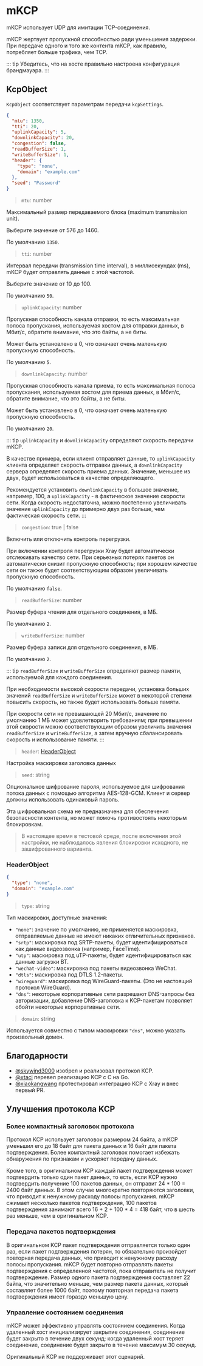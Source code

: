 # mKCP

mKCP использует UDP для имитации TCP-соединения.

mKCP жертвует пропускной способностью ради уменьшения задержки. При передаче одного и того же контента mKCP, как правило, потребляет больше трафика, чем TCP.

::: tip
Убедитесь, что на хосте правильно настроена конфигурация брандмауэра.
:::

## KcpObject

`KcpObject` соответствует параметрам передачи `kcpSettings`.

```json
{
  "mtu": 1350,
  "tti": 20,
  "uplinkCapacity": 5,
  "downlinkCapacity": 20,
  "congestion": false,
  "readBufferSize": 1,
  "writeBufferSize": 1,
  "header": {
    "type": "none",
    "domain": "example.com"
  },
  "seed": "Password"
}
```

> `mtu`: number

Максимальный размер передаваемого блока (maximum transmission unit).

Выберите значение от 576 до 1460.

По умолчанию `1350`.

> `tti`: number

Интервал передачи (transmission time interval), в миллисекундах (ms), mKCP будет отправлять данные с этой частотой.

Выберите значение от 10 до 100.

По умолчанию `50`.

> `uplinkCapacity`: number

Пропускная способность канала отправки, то есть максимальная полоса пропускания, используемая хостом для отправки данных, в Мбит/с, обратите внимание, что это байты, а не биты.

Может быть установлено в 0, что означает очень маленькую пропускную способность.

По умолчанию `5`.

> `downlinkCapacity`: number

Пропускная способность канала приема, то есть максимальная полоса пропускания, используемая хостом для приема данных, в Мбит/с, обратите внимание, что это байты, а не биты.

Может быть установлено в 0, что означает очень маленькую пропускную способность.

По умолчанию `20`.

::: tip
`uplinkCapacity` и `downlinkCapacity` определяют скорость передачи mKCP.

В качестве примера, если клиент отправляет данные, то `uplinkCapacity` клиента определяет скорость отправки данных, а `downlinkCapacity` сервера определяет скорость приема данных. Значение, меньшее из двух, будет использоваться в качестве определяющего.

Рекомендуется установить `downlinkCapacity` в большое значение, например, 100, а `uplinkCapacity` - в фактическое значение скорости сети. Когда скорость недостаточна, можно постепенно увеличивать значение `uplinkCapacity` до примерно двух раз больше, чем фактическая скорость сети.
:::

> `congestion`: true | false

Включить или отключить контроль перегрузки.

При включении контроля перегрузки Xray будет автоматически отслеживать качество сети. При серьезных потерях пакетов он автоматически снизит пропускную способность; при хорошем качестве сети он также будет соответствующим образом увеличивать пропускную способность.

По умолчанию `false`.

> `readBufferSize`: number

Размер буфера чтения для отдельного соединения, в МБ.

По умолчанию `2`.

> `writeBufferSize`: number

Размер буфера записи для отдельного соединения, в МБ.

По умолчанию `2`.

::: tip
`readBufferSize` и `writeBufferSize` определяют размер памяти, используемой для каждого соединения.

При необходимости высокой скорости передачи, установка больших значений `readBufferSize` и `writeBufferSize` может в некоторой степени повысить скорость, но также будет использовать больше памяти.

При скорости сети не превышающей 20 Мбит/с, значение по умолчанию 1 МБ может удовлетворить требованиям; при превышении этой скорости можно соответствующим образом увеличить значения `readBufferSize` и `writeBufferSize`, а затем вручную сбалансировать скорость и использование памяти.
:::

> `header`: [HeaderObject](#headerobject)

Настройка маскировки заголовка данных

> `seed`: string

Опциональное шифрование пароля, используемое для шифрования потока данных с помощью алгоритма AES-128-GCM. Клиент и сервер должны использовать одинаковый пароль.

Эта шифровальная схема не предназначена для обеспечения безопасности контента, но может помочь противостоять некоторым блокировкам.

> В настоящее время в тестовой среде, после включения этой настройки, не наблюдалось явления блокировки исходного, не зашифрованного варианта.

### HeaderObject

```json
{
  "type": "none",
  "domain": "example.com"
}
```

> `type`: string

Тип маскировки, доступные значения:

- `"none"`: значение по умолчанию, не применяется маскировка, отправляемые данные не имеют никаких отличительных признаков.
- `"srtp"`: маскировка под SRTP-пакеты, будет идентифицироваться как данные видеозвонка (например, FaceTime).
- `"utp"`: маскировка под uTP-пакеты, будет идентифицироваться как данные загрузки BT.
- `"wechat-video"`: маскировка под пакеты видеозвонка WeChat.
- `"dtls"`: маскировка под DTLS 1.2-пакеты.
- `"wireguard"`: маскировка под WireGuard-пакеты. (Это не настоящий протокол WireGuard).
- `"dns"`: некоторые корпоративные сети разрешают DNS-запросы без авторизации, добавление DNS-заголовка к KCP-пакетам позволяет обойти некоторые корпоративные сети.

> `domain`: string

Используется совместно с типом маскировки `"dns"`, можно указать произвольный домен.

## Благодарности

- [@skywind3000](https://github.com/skywind3000) изобрел и реализовал протокол KCP.
- [@xtaci](https://github.com/xtaci) перевел реализацию KCP с C на Go.
- [@xiaokangwang](https://github.com/xiaokangwang) протестировал интеграцию KCP с Xray и внес первый PR.

## Улучшения протокола KCP

### Более компактный заголовок протокола

Протокол KCP использует заголовок размером 24 байта, а mKCP уменьшил его до 18 байт для пакета данных и 16 байт для пакета подтверждения. Более компактный заголовок помогает избежать обнаружения по признакам и ускоряет передачу данных.

Кроме того, в оригинальном KCP каждый пакет подтверждения может подтвердить только один пакет данных, то есть, если KCP нужно подтвердить получение 100 пакетов данных, он отправит 24 * 100 = 2400 байт данных. В этом случае многократно повторяются заголовки, что приводит к ненужному расходу полосы пропускания. mKCP сжимает несколько пакетов подтверждения, 100 пакетов подтверждения занимают всего 16 + 2 + 100 * 4 = 418 байт, что в шесть раз меньше, чем в оригинальном KCP.

### Передача пакетов подтверждения

В оригинальном KCP пакет подтверждения отправляется только один раз, если пакет подтверждения потерян, то обязательно произойдет повторная передача данных, что приводит к ненужному расходу полосы пропускания. mKCP будет повторно отправлять пакеты подтверждения с определенной частотой, пока отправитель не получит подтверждение. Размер одного пакета подтверждения составляет 22 байта, что значительно меньше, чем размер пакета данных, который составляет более 1000 байт, поэтому повторная передача пакета подтверждения имеет гораздо меньшую цену.

### Управление состоянием соединения

mKCP может эффективно управлять состоянием соединения. Когда удаленный хост инициализирует закрытие соединения, соединение будет закрыто в течение двух секунд; когда удаленный хост теряет соединение, соединение будет закрыто в течение максимум 30 секунд.

Оригинальный KCP не поддерживает этот сценарий.



